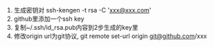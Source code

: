 1. 生成密钥对 ssh-kengen -t rsa -C 'xxx@xxx.com'
2. github里添加一个ssh key
3. 复制~/.ssh/id_rsa.pub内容到2步生成的key里
4. 修改origin url为git协议, git remote set-url origin git@github.com/xxx